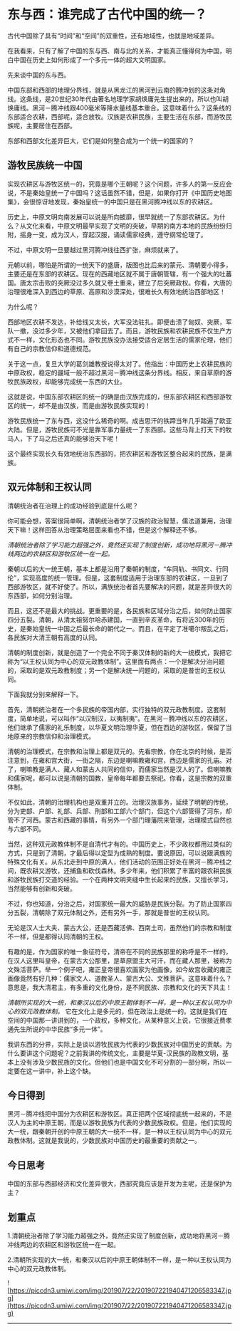 # 东与西：谁完成了古代中国的统一？

古代中国除了具有“时间”和“空间”的双重性，还有地域性，也就是地域差异。

在我看来，只有了解了中国的东与西、南与北的关系，才能真正懂得何为中国，明白中国在历史上如何形成了一个多元一体的超大文明国家。

先来谈中国的东与西。

中国东部和西部的地理分界线，就是从黑龙江的黑河到云南的腾冲划的这条对角线。这条线，是20世纪30年代由著名地理学家胡焕庸先生提出来的，所以也叫胡焕庸线。黑河－腾冲线跟400毫米等降水量线基本重合。这意味着什么？这条线的东部适合农耕，西部呢，适合放牧。汉族是农耕民族，主要生活在东部，而游牧民族呢，主要居住在西部。

东部和西部文化差异巨大，它们是如何整合成为一个统一的国家的？

## 游牧民族统一中国

实现农耕区与游牧区统一的，究竟是哪个王朝呢？这个问题，许多人的第一反应会说，不是秦始皇统一了中国吗？这话虽然不错，但是，如果你打开《中国历史地图集》，会很惊讶地发现，秦始皇统一的中国只是在黑河腾冲线以东的农耕区。

历史上，中原文明向南发展可以说是所向披靡，很早就统一了东部农耕区。为什么？从文化来看，中原文明最早实现了文明的突破，早期的南方本地的民族纷纷归附，摇身一变，成为汉人，穿起汉服，诵读儒家经典，遵守纲常伦理了。

不过，中原文明一旦要越过黑河腾冲线往西扩张，麻烦就来了。

元朝以前，哪怕是所谓的一统天下的盛唐，版图也比后来的蒙元、清朝要小得多，主要还是在东部的农耕区。现在的西藏地区就不属于唐朝管辖，有一个强大的吐蕃国。唐太宗击败的突厥没过多久就又卷土重来，建立了后突厥政权。你看，大唐的治理很难深入到西边的草原、高原和沙漠深处，很难长久有效地统治西部地区！

为什么呢？

西部地区农耕不发达，补给线又太长，大军没法驻扎。即便击溃了匈奴、突厥，军队一撤，没过多少年，又被他们拿回去了。而且，游牧民族和农耕民族不仅生产方式不一样，文化形态也不同。游牧民族没办法接受适合定居生活的儒家伦理，他们有自己的宗教信仰和道德规范。

关于这一点，复旦大学的葛剑雄教授说得太对了。他指出：中国历史上农耕民族的中原政权，稳定的疆域一般不超过黑河－腾冲线这条分界线。相反，来自草原的游牧民族政权，却能够完成统一东西的大业。

这就是说，中国东部农耕区的统一的确是由汉族完成的，但东部农耕区和西部游牧区的统一，却不是由汉族，而是由游牧民族实现的！

游牧民族统一了东与西，这没什么稀奇的啊。成吉思汗的铁蹄当年几乎踏遍了欧亚大陆。但是，游牧民族可不光是靠军事力量统一了东西部。这些马背上打天下的牧马人，下了马之后还真的能够治天下呢！

这个最终实现长久有效地统治东西部的，把农耕区和游牧区整合起来的民族，是满族。

## 双元体制和王权认同

清朝统治者在治理上的成功经验到底是什么呢？

你可能会想，答案很简单啊，清朝统治者学了汉族的政治智慧，儒法道兼用，治理天下嘛！这样回答从治理策略层面来看也不错，但是这个解释还不够。

 *清朝统治者除了学习能力超强之外，竟然还实现了制度创新，成功地将黑河－腾冲线两边的农耕区和游牧区统一在一起。*

秦朝以后的大一统王朝，基本上都是沿用了秦朝的制度，“车同轨、书同文、行同伦”，实现高度的统一管理。但是，这套制度适用于治理东部的农耕区，一旦到了西部游牧区，就不好使了。所以，满族统治者首先要解决的问题，就是差异很大的东西部，如何分别治理。

而且，这还不是最大的挑战。更重要的是，各民族和区域分治之后，如何防止国家四分五裂。清朝，从清太祖努尔哈赤建国，一直到辛亥革命，有将近300年的历史，是秦始皇统一中国之后最长命的朝代之一。而且，在平定了准噶尔叛乱之后，各民族对大清王朝有高度的认同。

清朝的制度创新，就是创造了一个完全不同于秦汉体制的新的大一统模式，我把它称为“以王权认同为中心的双元政教体制”。这里面有两点：一个是解决分治问题的，采取的是双元政教制度；另一个是解决统一问题的，采取的是普世的王权认同。

下面我就分别来解释一下。

首先，清朝统治者在一个多民族的帝国内部，实行独特的双元政教制度。这套制度，简单地说，可以叫作“以汉制汉，以夷制夷”。在黑河－腾冲线以东的农耕区，他们继承了儒家的礼乐制度，以华夏文明治理华夏，但在西边的游牧区，保留了当地原来的宗教信仰和治理模式。

清朝的治理模式，在宗教和治理上都是双元的。先看宗教，你在北京的时候，是否注意到，在雍和宫大街，一街之隔，东边是喇嘛教雍和宫，西边是儒家的孔庙。对了，喇嘛教是满人、藏人和蒙古人共同的信仰，而儒家当然是汉人的了。但喇嘛教和儒家呢，都可以说是清朝的国教，皇帝每年都要去祭祀。你看，这是宗教的双重体制。

不仅如此，清朝的治理机构也是双重并立的。治理汉族事务，延续了明朝的传统，分为吏部、户部、礼部、兵部、刑部和工部六个部门，但这个六部管得了河东，却管不了河西。蒙古和西藏的事情，有另外一个部门理藩院来管理，治理模式自然也与六部不同。

当然，这种双元政教体制不是自清代才有的。中国历史上，不少政权都用过类似的方式，只是到了清朝，才最后得以定型为成熟的制度。要说原因，可以说跟满族的特殊文化有关。从东北走到中原的满人，他们活动的范围正好处在黑河－腾冲线之间，既农耕又游牧，还捕鱼和砍伐森林。多少年来，他们积累了丰富的跟农耕民族和游牧民族打交道的经验。一个在两种文明夹缝中生长起来的民族，又擅长学习，当然能够有创新和突破。

不过，你也知道，分治之后，对国家统一最大的威胁是民族分裂。为了防止国家四分五裂，清朝除了双元体制之外，还有另外一手，那就是普世的王权认同。

无论是汉人士大夫、蒙古大公，还是西藏活佛、西南土司，虽然他们的宗教和制度不一样，但是都得认同清朝的王权。

有趣的是，作为国家的唯一象征符号，清帝在不同的民族那里的称呼是不一样的，在汉人这里叫皇帝，在蒙古大公那里，是草原盟主大可汗，而在藏人那里，被称为文殊活菩萨。举一个例子吧，雍正皇帝很喜欢画家为他画像，如今故宫收藏的雍正画像竟然有好几种：儒家文人、道教圣人、蒙古大公、文殊菩萨。这意味着什么？意思是，我大清君主，有多重的文化身份，是不同民族、宗教和文化的天下共主！

 *清朝所实现的大一统，和秦汉以后的中原王朝体制不一样，是一种以王权认同为中心的双元政教体制。* 它在文化上是多元的，但在政治上是统一的。这就是我们在空间的中国那一讲讲到的，一个政权，多种文化，从某种意义上说，它很接近费孝通先生所说的中华民族“多元一体”。

我讲东西的分界，实际上是谈以游牧民族为代表的少数民族对中国历史的贡献。为什么要讲这个问题呢？之前我讲的传统文化，主要是华夏-汉民族的政教文明，基本上没有涉及少数民族的文化。但他们也是中国文化不可分割的一部分啊，所以一定要在这一讲中，补上这个缺。

## 今日得到

黑河－腾冲线把中国分为农耕区和游牧区。真正把两个区域彻底统一起来的，不是汉人为主的中原王朝，而是以游牧民族为代表的少数民族政权。但是，他们实现的大一统，跟秦朝开创的中原王朝的大一统不一样，是一种以王权认同为中心的双元政教体制。这就是我说的，少数民族对中国历史的最重要的贡献之一。

## 今日思考

中国的东部与西部经济和文化差异很大，西部究竟应该是开发为主呢，还是保护为主？

## 划重点

1.清朝统治者除了学习能力超强之外，竟然还实现了制度创新，成功地将黑河－腾冲线两边的农耕区和游牧区统一在一起。

2.清朝所实现的大一统，和秦汉以后的中原王朝体制不一样，是一种以王权认同为中心的双元政教体制。

![https://piccdn3.umiwi.com/img/201907/22/201907221940471206583347.jpg](https://piccdn3.umiwi.com/img/201907/22/201907221940471206583347.jpg)

---
